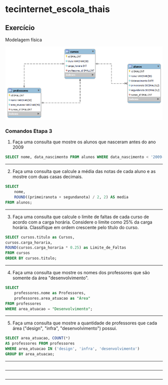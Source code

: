 # tecinternet_escola_thais

## Exercício
Modelagem física

!["Banco de dados de uma escola"](exercicio-escola.png)

### Comandos Etapa 3

1. Faça uma consulta que mostre os alunos que nasceram antes do ano 2009

```sql
SELECT nome, data_nascimento FROM alunos WHERE data_nascimento < '2009-01-01';
```
---

2. Faça uma consulta que calcule a média das notas de cada aluno e as mostre com duas casas decimais.
```sql
SELECT 
    nome, 
    ROUND((primeiranota + segundanota) / 2, 2) AS media
FROM alunos;
```
---

3. Faça uma consulta que calcule o limite de faltas de cada curso de acordo com a carga horária. Considere o limite como 25% da carga horária. Classifique em ordem crescente pelo título do curso.
```sql
SELECT cursos.titulo as Cursos, 
cursos.carga_horaria, 
ROUND(cursos.carga_horaria * 0.25) as Limite_de_Faltas 
FROM cursos 
ORDER BY cursos.titulo;
```
---

4. Faça uma consulta que mostre os nomes dos professores que são somente da área "desenvolvimento".
```sql
SELECT 
    professores.nome as Professores,
    professores.area_atuacao as "Área"
FROM professores
WHERE area_atuacao = "Desenvolvimento";
```
---

5. Faça uma consulta que mostre a quantidade de professores que cada área ("design", "infra", "desenvolvimento") possui.
```sql
SELECT area_atuacao, COUNT(*) 
AS professores FROM professores 
WHERE area_atuacao IN ('design', 'infra', 'desenvolvimento') 
GROUP BY area_atuacao;
```
---



```sql

```
---



```sql

```
---